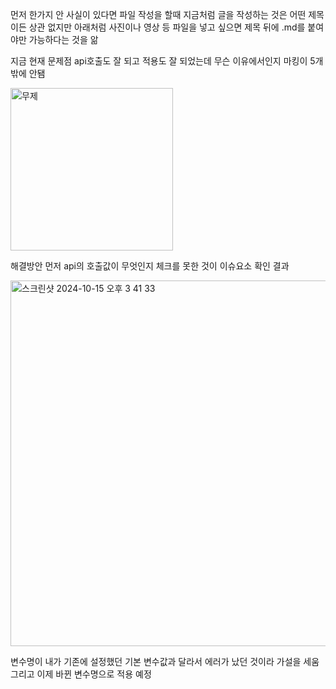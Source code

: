 먼저 한가지 안 사실이 있다면 파일 작성을 할때 지금처럼 글을 작성하는 것은 어떤 제목이든 상관 없지만
아래처럼 사진이나 영상 등 파일을 넣고 싶으면 제목 뒤에 .md를 붙여야만 가능하다는 것을 앎



지금 현재 문제점
api호출도 잘 되고 적용도 잘 되었는데 무슨 이유에서인지 마킹이 5개 밖에 안됌

<img width="260" alt="무제" src="https://github.com/user-attachments/assets/193ffdf0-91b2-4b58-9e30-218463167458">

해결방안 먼저 api의 호출값이 무엇인지 체크를 못한 것이 이슈요소
확인 결과

<img width="585" alt="스크린샷 2024-10-15 오후 3 41 33" src="https://github.com/user-attachments/assets/ba9ad0a9-6cc7-443d-861a-85ebb2f6ba34">

변수명이 내가 기존에 설정했던 기본 변수값과 달라서 에러가 났던 것이라 가설을 세움 그리고 이제 바뀐 변수명으로 적용 예정
